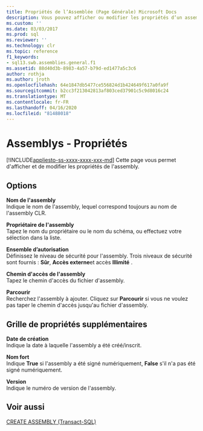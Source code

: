 ```yaml
---
title: Propriétés de l’Assemblée (Page Générale) Microsoft Docs
description: Vous pouvez afficher ou modifier les propriétés d’un assemblage hébergé sur SQL Server. Il s’agit notamment du nom et du propriétaire de l’assemblage, de l’ensemble d’autorisation et d’autres propriétés.
ms.custom: ''
ms.date: 03/03/2017
ms.prod: sql
ms.reviewer: ''
ms.technology: clr
ms.topic: reference
f1_keywords:
- sql13.swb.assemblies.general.f1
ms.assetid: 88d40d3b-8983-4a57-b79d-ed1477a5c3c6
author: rothja
ms.author: jroth
ms.openlocfilehash: 64e1847db5477ce556824d1b424649f617a0fa9f
ms.sourcegitcommit: b2cc3f213042813af803ced37901c5c9d8016c24
ms.translationtype: MT
ms.contentlocale: fr-FR
ms.lasthandoff: 04/16/2020
ms.locfileid: "81488018"
---
```

# <a name="assemblies---properties"></a>Assemblys - Propriétés
[!INCLUDE[appliesto-ss-xxxx-xxxx-xxx-md](../../includes/appliesto-ss-xxxx-xxxx-xxx-md.md)]
  Cette page vous permet d'afficher et de modifier les propriétés de l'assembly.  
  
## <a name="options"></a>Options  
 **Nom de l'assembly**  
 Indique le nom de l'assembly, lequel correspond toujours au nom de l'assembly CLR.  
  
 **Propriétaire de l'assembly**  
 Tapez le nom du propriétaire ou le nom du schéma, ou effectuez votre sélection dans la liste.  
  
 **Ensemble d’autorisation**  
 Définissez le niveau de sécurité pour l'assembly. Trois niveaux de sécurité sont fournis : **Sûr**, **Accès externe**et accès **Illimité** .  
  
 **Chemin d'accès de l'assembly**  
 Tapez le chemin d'accès du fichier d'assembly.  
  
 **Parcourir**  
 Recherchez l'assembly à ajouter. Cliquez sur **Parcourir** si vous ne voulez pas taper le chemin d'accès jusqu'au fichier d'assembly.  
  
## <a name="additional-properties-grid"></a>Grille de propriétés supplémentaires  
 **Date de création**  
 Indique la date à laquelle l'assembly a été créé/inscrit.  
  
 **Nom fort**  
 Indique **True** si l'assembly a été signé numériquement, **False** s'il n'a pas été signé numériquement.  
  
 **Version**  
 Indique le numéro de version de l'assembly.  
  
## <a name="see-also"></a>Voir aussi  
 [CREATE ASSEMBLY &#40;Transact-SQL&#41;](../../t-sql/statements/create-assembly-transact-sql.md)  
  
  

